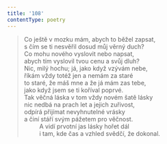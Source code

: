 ```yaml
---
title: '108'
contentType: poetry
---
```


> Co ještě v mozku mám, abych to běžel zapsat,  
> s čím se ti nesvěřil dosud můj věrný duch?  
> Co mohu nového vyslovit nebo napsat,  
> abych tím vyslovil tvou cenu a svůj dluh?  
> Nic, milý hochu; já, jako když vzývám nebe,  
> říkám vždy totéž jen a nemám za staré  
> to staré, že máš mne a že já mám zas tebe,  
> jako když jsem se ti koříval poprvé.  
> Tak věčná láska v tom vždy novém šatě lásky  
> nic nedbá na prach let a jejich zuřivost,  
> odpírá přijímat nevyhnutelné vrásky  
> a činí stáří svým pážetem pro věčnost.  
>          A vidí prvotní jas lásky hořet dál  
>          i tam, kde čas a vzhled svědčí, že dokonal.
